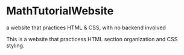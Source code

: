 # MathTutorialWebsite
a website that practices HTML & CSS, with no backend involved

This is a website that practicess HTML section organization and CSS styling. 
